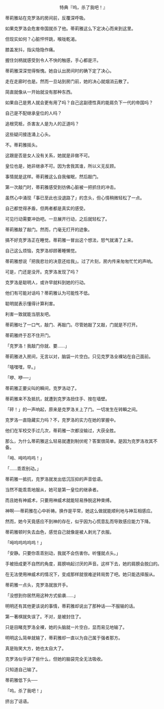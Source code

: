<p align="center">特典『呜，杀了我吧！』</p>

蒂莉雅站在克罗洛的房间前，反覆深呼吸。

如果克罗洛会危害帝国就杀了他。蒂莉雅这么下定决心而来到这里。

但现实如何？心脏怦怦跳，喉咙乾渴。

膝盖发抖，指尖隐隐作痛。

握住剑柄就感受到令人不快的触感，手心都是汗。

蒂莉雅深深觉得惭愧。她自认出房间时的确下定了决心。

走在走廊时也是。然而一旦站到房门前，她的决心就烟消云散了。

简直就像从一开始就没有那种东西。

如果自己是男人就会更有用了吗？自己这副德性真的能肩负下一代的帝国吗？

自己是不配继承皇位的人吗？

追根究柢，杀害友人是为人的正道吗？

这些疑问接连涌上心头。

不。蒂莉雅摇头。

这跟是否是女人没有关系，她就是非做不可。

皇位也是，她非继承不可。因为舍我其谁，所以义无反顾。

事情就是这样。蒂莉雅这么自我催眠，然后敲门。

第一次敲门时，蒂莉雅感受到彷佛心脏被一把抓住的冲击。

虽然心中涌现「事已至此也没退路了」的念头，但心情稍微轻松了一点。

自己都觉得矛盾，但两者都是真实的感受。

可见行动需要冲劲吧。一旦展开行动，之后就轻松了。

蒂莉雅敲了敲门。然而，门毫无打开的迹象。

搞不好克罗洛正在睡觉。蒂莉雅一冒出这个想法，怒气就涌了上来。

自己这么烦恼，克罗洛却顾著睡懒觉。

蒂莉雅想说「把我悲壮的决意还给我」。过了片刻，房内传来匆匆忙忙的声响。

可是，门还是没开。克罗洛发现了吗？

克罗洛是聪明人，或许早就料到她的行动。

他们有可能对话吗？蒂莉雅认为可能性不低。

聪明就表示懂得计算利害。

利害一致就能当朋友吧。

蒂莉雅吐了一口气，敲门、再敲门。尽管她敲了又敲，门就是不打开。

蒂莉雅终于忍不住开门。

「克罗洛！我敲门你就、要……」

蒂莉雅进入房间，无言以对，脑袋一片空白。只见克罗洛全裸站在自己面前。

「嘻嘿嘿，早。」

「咿、咿──」

蒂莉雅正要尖叫的瞬间，克罗洛动了。

蒂莉雅来不及抵抗，就遭到克罗洛扭住手、按在墙壁。

「砰！」的一声响起，原来是克罗洛关上了门。一切发生在转瞬之间。

克罗洛一直隐藏实力吗？不，克罗洛的实力在她的掌握中。

他们在军校交手过几次，蒂莉雅一次都没输过，大获全胜。

那么，为什么蒂莉雅这么轻易就遭到制伏呢？答案很简单。是因为克罗洛攻其不备。

「呣、呣呜呜呜！」

「……乖乖别动。」

蒂莉雅一抵抗，克罗洛就发出低沉压抑的声音低语。

当然不能乖乖地服从，她可是第一皇位的继承者。

而且她有神威术，只要用神威术就能轻易挣脱这种束缚。

神啊──蒂莉雅在心中祈祷。换作是平常，她这么做就能顺利地与神互相感应。

然而，她今天竟感应不到神的存在，似乎因为心慌意乱而导致感应能力下降。

蒂莉雅顿时失去血色，感觉自己就像是被人剥光了衣服。

「呣呜呜呜呜呜！」

「安静。只要你乖乖别动，我就不会伤害你。听懂就点头。」

手被扭成更不自然的角度，肩膀响起讨厌的声音。这样下去，她的肩膀会脱臼的。

在无法使用神威术的情况下，变成那样就很难逆转局势了吧。她只能选择服从。

蒂莉雅一点头，克罗洛就放开手。

「没想到你居然用这种方式偷袭……」

明明还有其他更该说的事情，蒂莉雅却说出了那种话──不服输的话。

第一著棋就失误了。不对，是被封住了。

只是目睹克罗洛全裸，她的头脑就一片空白，显而易见地输了。

明明这么简单就输了，蒂莉雅却一直以为自己属于强者那方。

真是贻笑大方，她也太自大了。

克罗洛似乎讲了些什么，但她的脑袋完全无法吸收。

只知道自己输了。

蒂莉雅低下头──

「呜，杀了我吧！」

挤出了话语。

